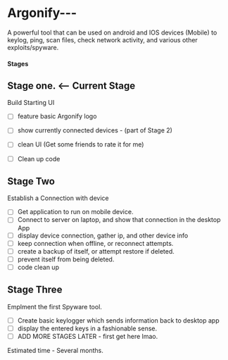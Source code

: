 # Argonify---
A powerful tool that can be used on android and IOS devices (Mobile) to keylog, ping, scan files, check network activity, and various other exploits/spyware. 


#### Stages

## Stage one. <-- Current Stage
Build Starting UI
- [ ] feature basic Argonify logo
- [ ] show currently connected devices - (part of Stage 2)
- [ ] clean UI (Get some friends to rate it for me)
- [ ] Clean up code


## Stage Two
Establish a Connection with device
- [ ] Get application to run on mobile device. 
- [ ] Connect to server on laptop, and show that connection in the desktop App
- [ ] display device connection, gather ip, and other device info
- [ ] keep connection when offline, or reconnect attempts. 
- [ ] create a backup of itself, or attempt restore if deleted. 
- [ ] prevent itself from being deleted.
- [ ] code clean up

## Stage Three
Emplment the first Spyware tool. 
- [ ] Create basic keylogger which sends information back to desktop app
- [ ] display the entered keys in a fashionable sense. 
- [ ]  ADD MORE STAGES LATER - first get here lmao.

Estimated time - Several months. 
